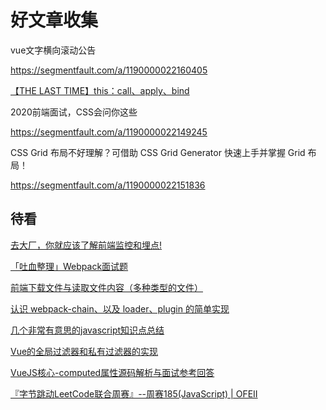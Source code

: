 # 好文章收集

vue文字横向滚动公告 

 https://segmentfault.com/a/1190000022160405 

[【THE LAST TIME】this：call、apply、bind](https://juejin.im/post/5da7cdff6fb9a04de7735742)

2020前端面试，CSS会问你这些 

 https://segmentfault.com/a/1190000022149245 



CSS Grid 布局不好理解？可借助 CSS Grid Generator 快速上手并掌握 Grid 布局！

 https://segmentfault.com/a/1190000022151836 

 ## 待看


[去大厂，你就应该了解前端监控和埋点!](https://juejin.im/post/5e9052916fb9a03c9843284f)

[「吐血整理」Webpack面试题](https://mp.weixin.qq.com/s?__biz=MzI1NTcxOTQ1Nw==&mid=2247488174&idx=2&sn=11c5380b199075a2e8d1ffb827f0825b)

[前端下载文件与读取文件内容（多种类型的文件）](https://juejin.im/post/5e9840336fb9a03c4c5bd1e0)

[认识 webpack-chain、以及 loader、plugin 的简单实现](https://juejin.im/post/5e992987f265da480b2646bc)

[几个非常有意思的javascript知识点总结](https://juejin.im/post/5e97c1206fb9a03c300f9d75)

[Vue的全局过滤器和私有过滤器的实现](https://www.zhangshengrong.com/p/9MNlDEBLNJ/)

[VueJS核心-computed属性源码解析与面试参考回答](https://juejin.im/post/5e9d1c616fb9a03c576cc2ab)

[『字节跳动LeetCode联合周赛』--周赛185(JavaScript) | OFEII](https://juejin.im/post/5e9c74f3e51d4546b3566758)